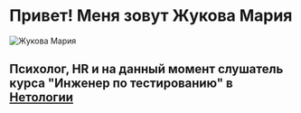 # Привет! Меня зовут Жукова Мария

![Жукова Мария](https://disk.yandex.ru/i/Sr_SGiqnWZP_4A)

## Психолог, HR и на данный момент слушатель курса "Инженер по тестированию" в [Нетологии](https://netology.ru/)

